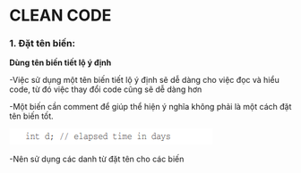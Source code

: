 # CLEAN CODE


### 1. Đặt tên biến:

**Dùng tên biến tiết lộ ý định**

-Việc sử dụng một tên biến tiết lộ ý định sẽ dễ dàng cho việc đọc và hiểu code, từ đó việc thay đổi code cũng sẽ dễ dàng hơn

-Một biến cần comment để giúp thể hiện ý nghĩa không phải là một cách đặt tên biến tốt.

![đặt tên biến xấu](images/code1.png)

-Nên sử dụng các danh từ đặt tên cho các biến
